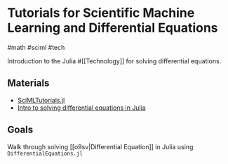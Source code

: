 # Tutorials for Scientific Machine Learning and Differential Equations

#math
#sciml
#tech

Introduction to the Julia #[[Technology]] for solving differential equations.

## Materials

- [SciMLTutorials.jl](https://github.com/SciML/SciMLTutorials.jl)
- [Intro to solving differential equations in Julia](https://www.youtube.com/watch?v=KPEqYtEd-zY)

## Goals

Walk through solving [[o9sv|Differential Equation]] in Julia using `DifferentialEquations.jl`
